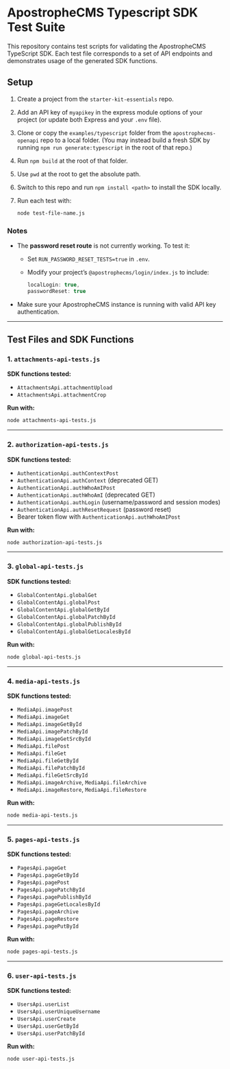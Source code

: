 # ApostropheCMS Typescript SDK Test Suite

This repository contains test scripts for validating the ApostropheCMS TypeScript SDK. Each test file corresponds to a set of API endpoints and demonstrates usage of the generated SDK functions.

## Setup

1. Create a project from the `starter-kit-essentials` repo.
2. Add an API key of `myapikey` in the express module options of your project (or update both Express and your `.env` file).
3. Clone or copy the `examples/typescript` folder from the `apostrophecms-openapi` repo to a local folder.
   (You may instead build a fresh SDK by running `npm run generate:typescript` in the root of that repo.)
4. Run `npm build` at the root of that folder.
5. Use `pwd` at the root to get the absolute path.
6. Switch to this repo and run `npm install <path>` to install the SDK locally.
7. Run each test with:

   ```bash
   node test-file-name.js
   ```

### Notes

* The **password reset route** is not currently working.
  To test it:

  * Set `RUN_PASSWORD_RESET_TESTS=true` in `.env`.
  * Modify your project’s `@apostrophecms/login/index.js` to include:

    ```js
    localLogin: true,
    passwordReset: true
    ```
* Make sure your ApostropheCMS instance is running with valid API key authentication.

---

## Test Files and SDK Functions

### 1. `attachments-api-tests.js`

**SDK functions tested:**

* `AttachmentsApi.attachmentUpload`
* `AttachmentsApi.attachmentCrop`

**Run with:**

```bash
node attachments-api-tests.js
```

---

### 2. `authorization-api-tests.js`

**SDK functions tested:**

* `AuthenticationApi.authContextPost`
* `AuthenticationApi.authContext` (deprecated GET)
* `AuthenticationApi.authWhoAmIPost`
* `AuthenticationApi.authWhoAmI` (deprecated GET)
* `AuthenticationApi.authLogin` (username/password and session modes)
* `AuthenticationApi.authResetRequest` (password reset)
* Bearer token flow with `AuthenticationApi.authWhoAmIPost`

**Run with:**

```bash
node authorization-api-tests.js
```

---

### 3. `global-api-tests.js`

**SDK functions tested:**

* `GlobalContentApi.globalGet`
* `GlobalContentApi.globalPost`
* `GlobalContentApi.globalGetById`
* `GlobalContentApi.globalPatchById`
* `GlobalContentApi.globalPublishById`
* `GlobalContentApi.globalGetLocalesById`

**Run with:**

```bash
node global-api-tests.js
```

---

### 4. `media-api-tests.js`

**SDK functions tested:**

* `MediaApi.imagePost`
* `MediaApi.imageGet`
* `MediaApi.imageGetById`
* `MediaApi.imagePatchById`
* `MediaApi.imageGetSrcById`
* `MediaApi.filePost`
* `MediaApi.fileGet`
* `MediaApi.fileGetById`
* `MediaApi.filePatchById`
* `MediaApi.fileGetSrcById`
* `MediaApi.imageArchive`, `MediaApi.fileArchive`
* `MediaApi.imageRestore`, `MediaApi.fileRestore`

**Run with:**

```bash
node media-api-tests.js
```

---

### 5. `pages-api-tests.js`

**SDK functions tested:**

* `PagesApi.pageGet`
* `PagesApi.pageGetById`
* `PagesApi.pagePost`
* `PagesApi.pagePatchById`
* `PagesApi.pagePublishById`
* `PagesApi.pageGetLocalesById`
* `PagesApi.pageArchive`
* `PagesApi.pageRestore`
* `PagesApi.pagePutById`

**Run with:**

```bash
node pages-api-tests.js
```

---

### 6. `user-api-tests.js`

**SDK functions tested:**

* `UsersApi.userList`
* `UsersApi.userUniqueUsername`
* `UsersApi.userCreate`
* `UsersApi.userGetById`
* `UsersApi.userPatchById`

**Run with:**

```bash
node user-api-tests.js
```
